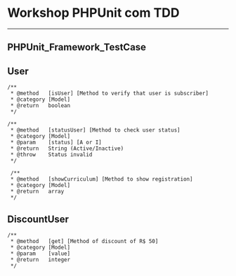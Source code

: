 # Workshop PHPUnit com TDD
----------------------------------------------------------------------------

## PHPUnit_Framework_TestCase

## User

    /**
     * @method   [isUser] [Method to verify that user is subscriber]
     * @category [Model]
     * @return   boolean
     */

    /**
     * @method   [statusUser] [Method to check user status]
     * @category [Model]
     * @param    [status] [A or I]
     * @return   String (Active/Inactive)
     * @throw    Status invalid
     */

     /**
     * @method   [showCurriculum] [Method to show registration]
     * @category [Model]
     * @return   array
     */

## DiscountUser

    /**
     * @method   [get] [Method of discount of R$ 50]
     * @category [Model]
     * @param    [value]
     * @return   integer
     */
